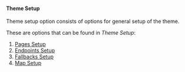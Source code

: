 #### Theme Setup

Theme setup option consists of options for general setup of the theme.

These are options that can be found in _Theme Setup_:

1. [Pages Setup](/theme-options/theme-setup/pages-setup.md)
2. [Endpoints Setup](/theme-options/theme-setup/endpoints-setup.md)
3. [Fallbacks Setup](/theme-options/theme-setup/fallbacks-setup.md)
4. [Map Setup](/theme-options/theme-setup/map-setup.md)



